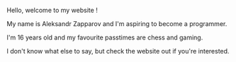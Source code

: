 Hello, welcome to my website !

My name is Aleksandr Zapparov and I'm aspiring to become a programmer.

I'm 16 years old and my favourite passtimes are chess and gaming.

I don't know what else to say, but check the website out if you're interested.

